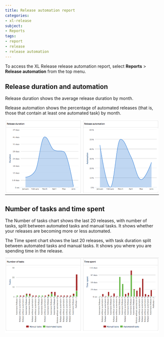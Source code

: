 ```yaml
---
title: Release automation report
categories:
- xl-release
subject:
- Reports
tags:
- report
- release
- release automation
---
```


To access the XL Release release automation report, select **Reports** > **Release automation** from the top menu.

## Release duration and automation

Release duration shows the average release duration by month.

Release automation shows the percentage of automated releases (that is, those that contain at least one automated task) by month.

![Release duration and automation](../images/reports-release-duration-and-automation.png)

## Number of tasks and time spent

The Number of tasks chart shows the last 20 releases, with number of tasks, split between automated tasks and manual tasks. It shows whether your releases are becoming more or less automated.

The Time spent chart shows the last 20 releases, with task duration split between automated tasks and manual tasks. It shows you where you are spending time in the release.

![Number of tasks and time spent](../images/reports-number-of-tasks-and-time-spent.png)
